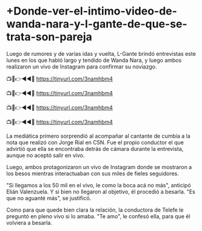 # +Donde-ver-el-intimo-video-de-wanda-nara-y-l-gante-de-que-se-trata-son-pareja

Luego de rumores y de varias idas y vuelta, L-Gante brindó entrevistas este lunes en los que habló largo y tendido de Wanda Nara, y luego ambos realizaron un vivo de Instagram para confirmar su noviazgo.

📺📱👉◄◄🔴 https://tinyurl.com/3namhbm4

📺📱👉◄◄🔴 https://tinyurl.com/3namhbm4

📺📱👉◄◄🔴 https://tinyurl.com/3namhbm4

📺📱👉◄◄🔴 https://tinyurl.com/3namhbm4

La mediática primero sorprendió al acompañar al cantante de cumbia a la nota que realizó con Jorge Rial en C5N. Fue el propio conductor el que advirtió que ella se encontraba detrás de cámara durante la entrevista, aunque no aceptó salir en vivo.

Luego, ambos protagonizaron un vivo de Instagram donde se mostraron a los besos mientras interactuaban con sus miles de fieles seguidores.

"Si llegamos a los 50 mil en el vivo, le como la boca acá no más", anticipó Elián Valenzuela. Y si bien no llegaron al objetivo, él procedió a besarla. "Es que no aguanté más", se justificó.

Como para que quede bien clara la relación, la conductora de Telefe le preguntó en pleno vivo si lo amaba. "Te amo", le confesó ella, para que él volviera a besarla.
